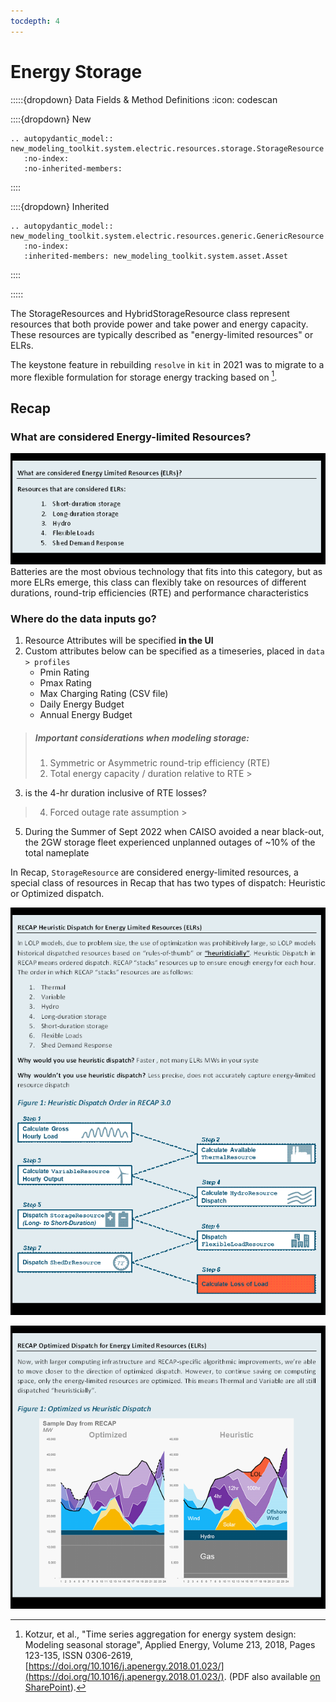 ```yaml
---
tocdepth: 4
---
```


# Energy Storage

:::::{dropdown} Data Fields & Method Definitions
:icon: codescan

::::{dropdown} New
```{eval-rst}
.. autopydantic_model:: new_modeling_toolkit.system.electric.resources.storage.StorageResource
   :no-index:
   :no-inherited-members:
```
::::

::::{dropdown} Inherited
```{eval-rst}
.. autopydantic_model:: new_modeling_toolkit.system.electric.resources.generic.GenericResource
   :no-index:
   :inherited-members: new_modeling_toolkit.system.asset.Asset
```
::::

:::::

The StorageResources and HybridStorageResource class represent resources that both provide power and take power and
energy capacity. These resources are typically described as "energy-limited resources" or ELRs.

The keystone feature in rebuilding `resolve` in `kit` in 2021 was to migrate to a more flexible formulation for storage
energy tracking based on [^kotzur].

[^kotzur]: Kotzur, et al., "Time series aggregation for energy system design: Modeling seasonal storage", Applied
Energy, Volume 213, 2018, Pages 123-135, ISSN
0306-2619, [https://doi.org/10.1016/j.apenergy.2018.01.023/](https://doi.org/10.1016/j.apenergy.2018.01.023/).
(PDF also
available [on SharePoint](https://ethreesf.sharepoint.com/:b:/s/CECLong-DurationStorageStudy/EacPRyNYsrNMsVyjofK0XDwBaGL9APtBnctld_vl9vMqwQ?e=Z5tBc7)).

## Recap

### What are considered Energy-limited Resources?

![](../../../_images/infographic_ELRs.png)
Batteries are the most obvious technology that fits into this category, but as more ELRs emerge, this class can flexibly
take on resources of different durations, round-trip efficiencies (RTE) and performance characteristics

### Where do the data inputs go?

1. Resource Attributes will be specified **in the UI**
2. Custom attributes below can be specified as a timeseries, placed in `data > profiles`
    - Pmin Rating
    - Pmax Rating
    - Max Charging Rating (CSV file)
    - Daily Energy Budget
    - Annual Energy Budget

> ##### Important considerations when modeling storage:
>1. Symmetric or Asymmetric round-trip efficiency (RTE)
>2. Total energy capacity / duration relative to RTE
    >

3. is the 4-hr duration inclusive of RTE losses?

> 4. Forced outage rate assumption
     >

5. During the Summer of Sept 2022 when CAISO avoided a near black-out, the 2GW storage fleet experienced unplanned
   outages of ~10% of the total nameplate

In Recap, `StorageResource` are considered energy-limited resources, a special class of resources in Recap that has two
types of dispatch: Heuristic or Optimized dispatch.

![](../../../_images/infographic_heuristic.png)

![](../../../_images/inforgraphic_optimization.png)


